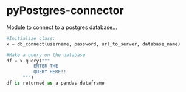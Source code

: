 # pyPostgres-connector

Module to connect to a postgres database...

```python
#Initialize class:
x = db_connect(username, password, url_to_server, database_name)

#Make a query on the database
df = x.query("""
		  ENTER THE 
		  QUERY HERE!!
	  """)
df is returned as a pandas dataframe
```
